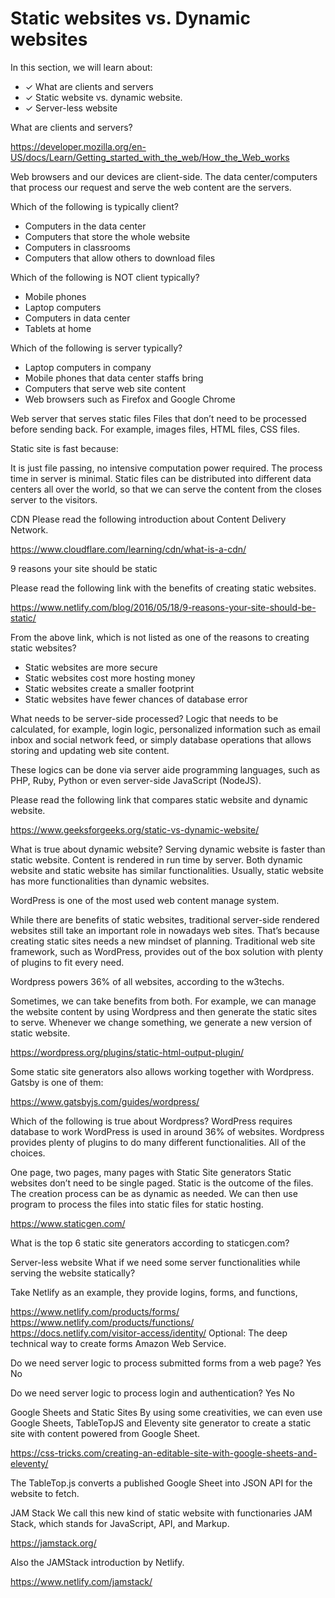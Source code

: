 # Static websites vs. Dynamic websites

In this section, we will learn about:

- ✓ What are clients and servers
- ✓ Static website vs. dynamic website.
- ✓ Server-less website

What are clients and servers?

https://developer.mozilla.org/en-US/docs/Learn/Getting_started_with_the_web/How_the_Web_works



Web browsers and our devices are client-side.
The data center/computers that process our request and serve the web content are the servers.

Which of the following is typically client?
- Computers in the data center
- Computers that store the whole website
- Computers in classrooms
- Computers that allow others to download files


Which of the following is NOT client typically?
- Mobile phones
- Laptop computers
- Computers in data center
- Tablets at home


Which of the following is server typically?
- Laptop computers in company
- Mobile phones that data center staffs bring
- Computers that serve web site content
- Web browsers such as Firefox and Google Chrome


Web server that serves static files
Files that don’t need to be processed before sending back. For example, images files, HTML files, CSS files.

Static site is fast because:

It is just file passing, no intensive computation power required. The process time in server is minimal.
Static files can be distributed into different data centers all over the world, so that we can serve the content from the closes server to the visitors.

CDN
Please read the following introduction about Content Delivery Network.

https://www.cloudflare.com/learning/cdn/what-is-a-cdn/


9 reasons your site should be static

Please read the following link with the benefits of creating static websites.

https://www.netlify.com/blog/2016/05/18/9-reasons-your-site-should-be-static/


From the above link, which is not listed as one of the reasons to creating static websites?
- Static websites are more secure
- Static websites cost more hosting money
- Static websites create a smaller footprint
- Static websites have fewer chances of database error


What needs to be server-side processed?
Logic that needs to be calculated, for example, login logic, personalized information such as email inbox and social network feed, or simply database operations that allows storing and updating web site content.

These logics can be done via server aide programming languages, such as PHP, Ruby, Python or even server-side JavaScript (NodeJS).

Please read the following link that compares static website and dynamic website.

https://www.geeksforgeeks.org/static-vs-dynamic-website/


What is true about dynamic website?
 Serving dynamic website is faster than static website.
 Content is rendered in run time by server.
 Both dynamic website and static website has similar functionalities.
 Usually, static website has more functionalities than dynamic websites.


WordPress is one of the most used web content manage system.

While there are benefits of static websites, traditional server-side rendered websites still take an important role in nowadays web sites. That’s because creating static sites needs a new mindset of planning. Traditional web site framework, such as WordPress, provides out of the box solution with plenty of plugins to fit every need.

Wordpress powers 36% of all websites, according to the w3techs.

Sometimes, we can take benefits from both. For example, we can manage the website content by using Wordpress and then generate the static sites to serve. Whenever we change something, we generate a new version of static website.

https://wordpress.org/plugins/static-html-output-plugin/

Some static site generators also allows working together with Wordpress. Gatsby is one of them:

https://www.gatsbyjs.com/guides/wordpress/


Which of the following is true about Wordpress?
 WordPress requires database to work
 WordPress is used in around 36% of websites.
 Wordpress provides plenty of plugins to do many different functionalities.
 All of the choices.


One page, two pages, many pages with Static Site generators
Static websites don’t need to be single paged. Static is the outcome of the files. The creation process can be as dynamic as needed. We can then use program to process the files into static files for static hosting.

https://www.staticgen.com/


What is the top 6 static site generators according to staticgen.com?



Server-less website
What if we need some server functionalities while serving the website statically?

Take Netlify as an example, they provide logins, forms, and functions,

https://www.netlify.com/products/forms/
https://www.netlify.com/products/functions/
https://docs.netlify.com/visitor-access/identity/
Optional: The deep technical way to create forms Amazon Web Service.


Do we need server logic to process submitted forms from a web page?
 Yes
 No


Do we need server logic to process login and authentication?
 Yes
 No


Google Sheets and Static Sites
By using some creativities, we can even use Google Sheets, TableTopJS and Eleventy site generator to create a static site with content powered from Google Sheet.

https://css-tricks.com/creating-an-editable-site-with-google-sheets-and-eleventy/

The TableTop.js converts a published Google Sheet into JSON API for the website to fetch.


JAM Stack
We call this new kind of static website with functionaries JAM Stack, which stands for JavaScript, API, and Markup.

https://jamstack.org/

Also the JAMStack introduction by Netlify.

https://www.netlify.com/jamstack/